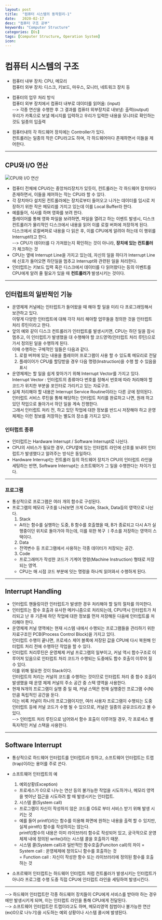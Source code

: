 ```yaml
---
layout: post
title:  "컴퓨터 시스템의 동작원리-1"
date:   2020-02-17
desc: "컴퓨터 구조 공부"
keywords: "Computer Structure"
categories: [Os]
tags: [Computer Structure, Operation System]
icon: 
---
```



# 컴퓨터 시스템의 구조   
* 컴퓨터 내부 장치: CPU, 메모리   
  컴퓨터 외부 장치: 디스크, 키보드, 마우스, 모니터, 네트워크 장치 등   

* 컴퓨터의 업무 처리 방식   
컴퓨터 외부 장치에서 컴퓨터 내부로 데이터를 읽어옴: (input)   
--> 각종 연산을 수행한 후 그 결과를 컴퓨터 외부장치로 내보냄: 출력(output)      
우리가 카톡으로 보낼 메시지를 입력하고 우리가 입력한 내용을 모니터로 확인하는 것도 일종의 입출력   
   
* 컴퓨터내의 각 하드웨어 장치에는 Controller가 있다.   
컨트롤러는 일종의 작은 CPU라고도 하며, 각 하드웨어마다 존재하면서 이들을 제어한다.   

- - -   
## CPU와 I/O 연산   
![CPU와 I/O 연산](https://eunhyejung.github.io/assets/contents/content02.PNG)   
* 컴퓨터 전체에 CPU라는 중앙처리장치가 있듯이, 컨트롤러는 각 하드웨어 장치마다 존재하면서, 이들을 제어하는 작는 CPU라 할 수 있다.
* 각 장치마다 설치된 컨트롤러에는 장치로부터 들어오고 나가는 데이터를 임시로 저장하기 위한 작은 메모리를 가지고 있는데 이를 Local Buffer라 한다.
* 예를들어, 식사를 하며 영화를 보려 한다.   
  플레이어를 통해 영화 파일을 보려하면, 파일을 열려고 하는 이벤트 발생시, 디스크 컨트롤러가 물리적인 디스크에서 내용을 읽어 이를 로컬 버퍼에 저장하게 된다.   
  디스크에서 로컬버퍼로 내용을 다 읽은 후, 이를 CPU에게 알려야 하는데 이 행위를 Interrupt라고 한다.   
  --> CPU가 데이터를 다 가져왔는지 확인하는 것이 아니라, **장치에 있는 컨트롤러**가 체크하는 것
* CPU는 옆에 Interrupt Line을 가지고 있는데, 자신의 일을 하다가 Interrupt Line에 신호가 들어오면 하던일을 멈추고 Interrupt와 관련된 일을 처리한다.   
* 인터럽트는 키보드 입력 혹은 디스크에서 데이터를 다 읽어왔다는 등의 이벤트를 CPU에게 알려 줄 필요가 있을 때 **컨트롤러가** 발생시키는 것이다.   
- - -

## 인터럽트의 일반적인 기능   
* 운영체제 커널에는 인터럽트가 들어왔을 때 해야 할 일을 미리 다 프로그래밍해서 보관하고 있다.   
  이렇게 다양한 인터럽트에 대해 각각 처리 해야할 업무들을 정의한 것을 인터럽트 처리 루틴이라고 한다.   
* 앞의 예와 같이 디스크 컨트롤러가 인터럽트를 발생시키면, CPU는 하던 일을 잠시 멈추고, 이 인터럽트가 발생했을 대 수행해야 할 코드영역(인터럽트 처리 루틴)으로 가서 정의된 일을 수행하게 된다.   
  이때 수행하는 구체적인 일들은 다음과 같다.
  1. 로컬 버퍼에 있는 내용을 플레이어 프로그램이 사용 할 수 있도록 메모리로 전달
  2. 플레이어가 CPU를 할당받을 경우 다음 명령(Instruction)을 수행 할 수 있음을 표시
* 운영체제는 할 일을 쉽게 찾아가기 위해 Interrupt Vector를 가지고 있다.   
  Interrupt Vector : 인터럽트의 종류마다 번호를 정해서 번호에 따라 처리해야 할 코드가 위치한 부분을 포인터로 가리키고 있는 자료구조.
* 실제 처리해야 할 내용은 Interrupt Service Routine이라는 다른 곳에 정의된다.   
  인터럽트 서비스 루틴을 통해 해당하는 인터럽트 처리를 완료하고 나면, 원래 하고 있던 작업으로 돌아가서 하던 일을 계속 진행한다.   
  그래서 인터럽트 처리 전, 하고 있던 작업에 대한 정보를 반드시 저장해야 하고 운영체제는 이런 정보를 저장하는 별도의 장소를 가지고 있다.
  
### 인터럽트 종류
* 인터럽트는 Hardware Interrupt / Software Interrupt로 나뉜다.
* CPU의 서비스가 필요한 경우, CPU옆에 있는 인터럽트 라인에 신호를 보내어 인터럽트가 발생했다고 알려주는 방식은 동일하다.
* Hardware Interrupt는 컨트롤러 등의 하드웨어 장치가 CPU의 인터럽트 라인을 세팅하는 반면, Software Interrupt는 소프트웨어가 그 일을 수행한다는 차이가 있다.

- - -   

### 프로그램
* 통상적으로 프로그램은 여러 개의 함수로 구성된다.
* 프로그램의 메모리 구조를 나눠보면 크게 Code, Stack, Data등의 영역으로 나뉜다.
  1. Stack   
    - A라는 함수를 실행하는 도중, B 함수를 호출했을 때, B가 종료되고 다시 A가 실행중이던 위치로 돌아가야 하는데, 이를 위한 복구 ㅣ주소를 저장하는 영역이 스택이다.
  2. Data
    - 전역변수 등 프로그램에서 사용하는 각종 데이터가 저장되는 공간.
  3. Code
    - 프로그래머가 작성한 코드가 기계어 명령(Machine Instruction) 형태로 저장되는 영역.   
    - CPU는 매 시점 코드 부분에 잇는 명령을 하나씩 읽어와서 수행하게 된다.
    
- - -   
  
## Interrupt Handling
* 인터럽트 핸들링이란 인터럽트가 발생한 경우 처리해야 할 일의 절차를 의미한다.
* 인터럽트는 함수 호출과 유사한 메커니즘으로 처리되는데, CPU역시 인터럽트가 처리되고 난 후 기존에 하던 작업에 대한 정보를 먼저 저장해둔 다음에 인터럽트를 처리해야 한다. 
* 운영체제 커널 영역에는 현재 시스템 내에서 수행되는 프로그램들을 관리하기 위한 자료구조인 PCB(Process Control Block)을 가지고 있다.   
  인터럽트 수행이 끝나면, 프로세스 제어 블록에 저장된 값을 CPU에 다시 복원해 인터럽트 처리 전에 수행하던 작업을 할 수 있다.
* 인터럽트 처리루틴은 운영체제 커널 프로그램의 일부이고, 커널 역시 함수구조로 이루어져 있음으로 인터럽트 처리 코드가 수행되는 도중에도 함수 호출이 이루어 질 수 있다.   
  이를 위해 필요한 것이 Stack이다.   
  인터럽트의 처리는 커널의 코드를 수행하는 것이므로 인터럽트 처리 중 함수 호출이 발생했을 때 운영 체제 커널의 주소 공간 중 스택 영역을 사용한다.
* 현재 N개의 프로그램이 실행 중 일 때, 커널 스택은 현재 실행중인 프로그램 수(N) 만큼 독립적인 공간을 둔다.   
  이는 비록 커널이 하나의 프로그램이지만, 여러 사용자 프로그램이 수행되는 도중 인터럽트 등에 커널 코드가 수행 될 수 있으므로, 커널은 일종의 공유코드라고 볼  수 있다.   
  --> 인터럽트 처리 루틴으로 넘어와서 함수 호출이 이루어질 경우, 각 프로세스 별 독자적인 커널 스택을 사용한다.
   
- - -   

## Software Interrupt
* 통상적으로 하드웨어 인터럽트를 인터럽트라 칭하고, 소프트웨어 인터럽트는 트랩(trap)이라는 용어를 주로 쓴다.
* 소프트웨어 인터럽트의 예
  1. 예외상황(Exception)
    - 프로세스가 0으로 나누는 연산 등의 불가능한 작업을 시도하거나, 메모리 영역을 벗어난 접근을 시도하려 할 때 발생시키는 인터럽트.
  2. 시스템 콜(System call)
    - 프로그램이 자신이 작성하지 않은 코드를 OS로 부터 서비스 받기 위해 발생 시키는 것
    - 예를 들어 printf()라는 함수를 이용해 화면에 원하는 내용을 출력 할 수 있지만, 실제 pirntf() 함수를 작성하지는 않는다.   
      printf()함수의 내용은 이미 라이브러리 함수로 작성되어 있고, 궁극적으로 운영체제 내에 정의된 write()라는 시스템 콜을 호출하기 때문.
    - 시스템 콜(System call)과 일반적인 함수호출(Funciton call)의 차이
      = System call : 운영체제에 정의도니 함수를 호출하는 것   
      = Function call : 자신이 작성한 함수 또는 라이브러리에 정의된 함수를 호출하는 것
      
* 소프르웨어 인터럽트는 하드웨어 인터럽트 처럼 컨트롤러가 발생시키는 인터럽트가 아니라 프로그램 수행 도중 직접 CPU에 인터럽트 라인을 세팅하여 발생시킨다.
   
- - -   

--> 하드웨어 인터럽트란 각종 하드웨어 장치들이 CPU에게 서비스를 받아야 하는 경우에만 발생시키게 되며, 이는 인터럽트 라인을 통해 CPU에게 전달된다.   
--> 소프트웨어 인터럽트란 트랩이라고도 하며, 메모리영역 침범이나 불가능한 연산(ex)0으로 나누기)을 시도하는 예외 상황이나 시스템 콜시에 발생된다.



